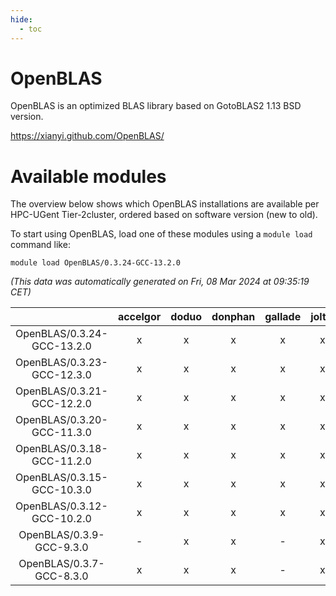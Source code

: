 ```yaml
---
hide:
  - toc
---
```


OpenBLAS
========


OpenBLAS is an optimized BLAS library based on GotoBLAS2 1.13 BSD version.

https://xianyi.github.com/OpenBLAS/
# Available modules


The overview below shows which OpenBLAS installations are available per HPC-UGent Tier-2cluster, ordered based on software version (new to old).

To start using OpenBLAS, load one of these modules using a `module load` command like:

```shell
module load OpenBLAS/0.3.24-GCC-13.2.0
```

*(This data was automatically generated on Fri, 08 Mar 2024 at 09:35:19 CET)*  

| |accelgor|doduo|donphan|gallade|joltik|skitty|
| :---: | :---: | :---: | :---: | :---: | :---: | :---: |
|OpenBLAS/0.3.24-GCC-13.2.0|x|x|x|x|x|x|
|OpenBLAS/0.3.23-GCC-12.3.0|x|x|x|x|x|x|
|OpenBLAS/0.3.21-GCC-12.2.0|x|x|x|x|x|x|
|OpenBLAS/0.3.20-GCC-11.3.0|x|x|x|x|x|x|
|OpenBLAS/0.3.18-GCC-11.2.0|x|x|x|x|x|x|
|OpenBLAS/0.3.15-GCC-10.3.0|x|x|x|x|x|x|
|OpenBLAS/0.3.12-GCC-10.2.0|x|x|x|x|x|x|
|OpenBLAS/0.3.9-GCC-9.3.0|-|x|x|-|x|x|
|OpenBLAS/0.3.7-GCC-8.3.0|x|x|x|-|x|x|
